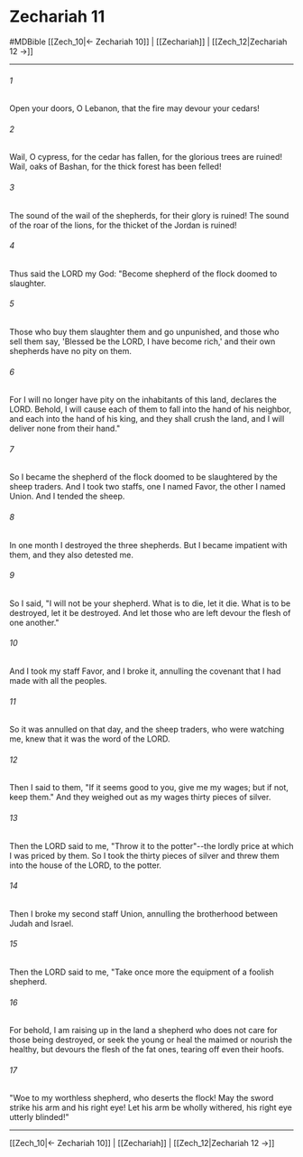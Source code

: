 # Zechariah 11
#MDBible
[[Zech_10|← Zechariah 10]] | [[Zechariah]] | [[Zech_12|Zechariah 12 →]]

***

###### 1 
Open your doors, O Lebanon, that the fire may devour your cedars! 

###### 2 
Wail, O cypress, for the cedar has fallen, for the glorious trees are ruined! Wail, oaks of Bashan, for the thick forest has been felled! 

###### 3 
The sound of the wail of the shepherds, for their glory is ruined! The sound of the roar of the lions, for the thicket of the Jordan is ruined! 

###### 4 
Thus said the LORD my God: "Become shepherd of the flock doomed to slaughter. 

###### 5 
Those who buy them slaughter them and go unpunished, and those who sell them say, 'Blessed be the LORD, I have become rich,' and their own shepherds have no pity on them. 

###### 6 
For I will no longer have pity on the inhabitants of this land, declares the LORD. Behold, I will cause each of them to fall into the hand of his neighbor, and each into the hand of his king, and they shall crush the land, and I will deliver none from their hand." 

###### 7 
So I became the shepherd of the flock doomed to be slaughtered by the sheep traders. And I took two staffs, one I named Favor, the other I named Union. And I tended the sheep. 

###### 8 
In one month I destroyed the three shepherds. But I became impatient with them, and they also detested me. 

###### 9 
So I said, "I will not be your shepherd. What is to die, let it die. What is to be destroyed, let it be destroyed. And let those who are left devour the flesh of one another." 

###### 10 
And I took my staff Favor, and I broke it, annulling the covenant that I had made with all the peoples. 

###### 11 
So it was annulled on that day, and the sheep traders, who were watching me, knew that it was the word of the LORD. 

###### 12 
Then I said to them, "If it seems good to you, give me my wages; but if not, keep them." And they weighed out as my wages thirty pieces of silver. 

###### 13 
Then the LORD said to me, "Throw it to the potter"--the lordly price at which I was priced by them. So I took the thirty pieces of silver and threw them into the house of the LORD, to the potter. 

###### 14 
Then I broke my second staff Union, annulling the brotherhood between Judah and Israel. 

###### 15 
Then the LORD said to me, "Take once more the equipment of a foolish shepherd. 

###### 16 
For behold, I am raising up in the land a shepherd who does not care for those being destroyed, or seek the young or heal the maimed or nourish the healthy, but devours the flesh of the fat ones, tearing off even their hoofs. 

###### 17 
"Woe to my worthless shepherd, who deserts the flock! May the sword strike his arm and his right eye! Let his arm be wholly withered, his right eye utterly blinded!" 

***

[[Zech_10|← Zechariah 10]] | [[Zechariah]] | [[Zech_12|Zechariah 12 →]]
